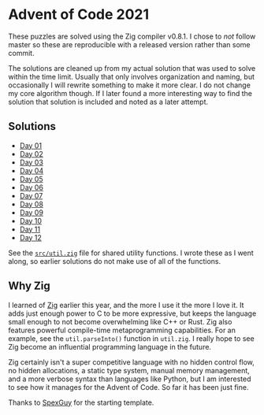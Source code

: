 # Advent of Code 2021

These puzzles are solved using the Zig compiler v0.8.1. I chose to _not_ follow
master so these are reproducible with a released version rather than some
commit.

The solutions are cleaned up from my actual solution that was used to solve
within the time limit. Usually that only involves organization and naming, but
occasionally I will rewrite something to make it more clear. I do not change my
core algorithm though. If I later found a more interesting way to find the
solution that solution is included and noted as a later attempt.

## Solutions

* [Day 01](https://github.com/natecraddock/aoc/blob/master/2021/src/day01.zig)
* [Day 02](https://github.com/natecraddock/aoc/blob/master/2021/src/day02.zig)
* [Day 03](https://github.com/natecraddock/aoc/blob/master/2021/src/day03.zig)
* [Day 04](https://github.com/natecraddock/aoc/blob/master/2021/src/day04.zig)
* [Day 05](https://github.com/natecraddock/aoc/blob/master/2021/src/day05.zig)
* [Day 06](https://github.com/natecraddock/aoc/blob/master/2021/src/day06.zig)
* [Day 07](https://github.com/natecraddock/aoc/blob/master/2021/src/day07.zig)
* [Day 08](https://github.com/natecraddock/aoc/blob/master/2021/src/day08.zig)
* [Day 09](https://github.com/natecraddock/aoc/blob/master/2021/src/day09.zig)
* [Day 10](https://github.com/natecraddock/aoc/blob/master/2021/src/day10.zig)
* [Day 11](https://github.com/natecraddock/aoc/blob/master/2021/src/day11.zig)
* [Day 12](https://github.com/natecraddock/aoc/blob/master/2021/src/day12.zig)

See the
[`src/util.zig`](https://github.com/natecraddock/aoc/blob/master/2021/src/util.zig)
file for shared utility functions. I wrote these as I went along, so earlier
solutions do not make use of all of the functions.

## Why Zig

I learned of [Zig](https://ziglang.org) earlier this year, and the more I use it
the more I love it. It adds just enough power to C to be more expressive, but
keeps the language small enough to not become overwhelming like C++ or Rust.
Zig also features powerful compile-time metaprogramming capabilities. For an
example, see the `util.parseInto()` function in `util.zig`. I really hope to
see Zig become an influential programming language in the future.

Zig certainly isn't a super competitive language with no hidden control flow, no
hidden allocations, a static type system, manual memory management, and a more
verbose syntax than languages like Python, but I am interested to see how it
manages for the Advent of Code. So far it has been just fine.

Thanks to [SpexGuy](https://github.com/SpexGuy/Zig-AoC-Template) for the
starting template.
